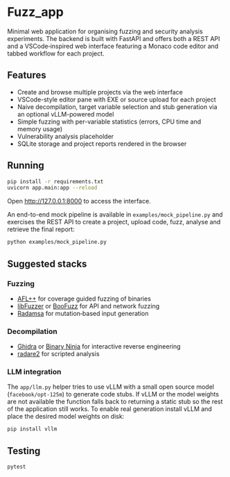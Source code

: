 # Fuzz_app

Minimal web application for organising fuzzing and security analysis
experiments.  The backend is built with FastAPI and offers both a REST
API and a VSCode‑inspired web interface featuring a Monaco code editor
and tabbed workflow for each project.

## Features

- Create and browse multiple projects via the web interface
- VSCode-style editor pane with EXE or source upload for each project
- Naive decompilation, target variable selection and stub generation
  via an optional vLLM-powered model
- Simple fuzzing with per-variable statistics (errors, CPU time and
  memory usage)
- Vulnerability analysis placeholder
- SQLite storage and project reports rendered in the browser

## Running

```bash
pip install -r requirements.txt
uvicorn app.main:app --reload
```

Open <http://127.0.0.1:8000> to access the interface.

An end-to-end mock pipeline is available in `examples/mock_pipeline.py`
and exercises the REST API to create a project, upload code, fuzz,
analyse and retrieve the final report:

```bash
python examples/mock_pipeline.py
```

## Suggested stacks

### Fuzzing
- [AFL++](https://github.com/AFLplusplus/AFLplusplus) for coverage guided
  fuzzing of binaries
- [libFuzzer](https://llvm.org/docs/LibFuzzer.html) or
  [BooFuzz](https://github.com/jtpereyda/boofuzz) for API and network fuzzing
- [Radamsa](https://gitlab.com/akihe/radamsa) for mutation‑based input
  generation

### Decompilation
- [Ghidra](https://ghidra-sre.org/) or
  [Binary Ninja](https://binary.ninja/) for interactive reverse
  engineering
- [radare2](https://rada.re/) for scripted analysis

### LLM integration
The `app/llm.py` helper tries to use vLLM with a small open source
model (`facebook/opt-125m`) to generate code stubs.  If vLLM or the
model weights are not available the function falls back to returning a
static stub so the rest of the application still works.  To enable real
generation install vLLM and place the desired model weights on disk:

```bash
pip install vllm
```

## Testing

```bash
pytest
```
